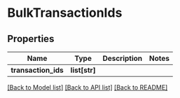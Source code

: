 # BulkTransactionIds

## Properties
Name | Type | Description | Notes
------------ | ------------- | ------------- | -------------
**transaction_ids** | **list[str]** |  | 

[[Back to Model list]](../README.md#documentation-for-models) [[Back to API list]](../README.md#documentation-for-api-endpoints) [[Back to README]](../README.md)



